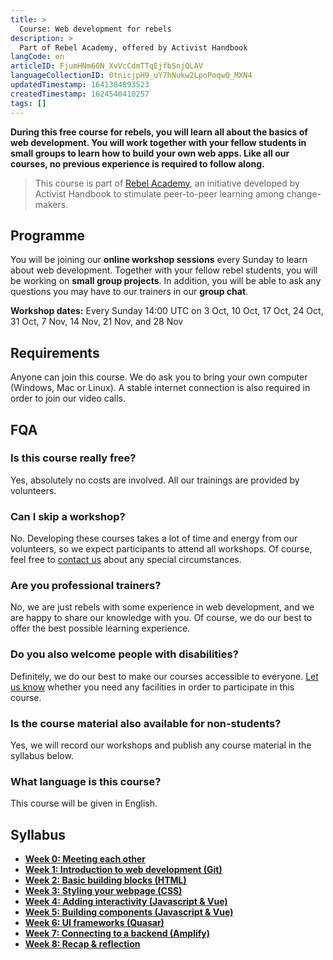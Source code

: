 ```yaml
---
title: >
  Course: Web development for rebels
description: >
  Part of Rebel Academy, offered by Activist Handbook
langCode: en
articleID: FjumHNm60N_XvVcCdmTTqEjfbSnjQLAV
languageCollectionID: 0tnicjpH9_uY7hNukw2LpoPoqwQ_MXN4
updatedTimestamp: 1641384893523
createdTimestamp: 1624540410257
tags: []
---
```


**During this free course for rebels, you will learn all about the basics of web development. You will work together with your fellow students in small groups to learn how to build your own web apps. Like all our courses, no previous experience is required to follow along.**

> This course is part of [Rebel Academy](/academy), an initiative developed by Activist Handbook to stimulate peer-to-peer learning among change-makers.

## Programme

You will be joining our **online workshop sessions** every Sunday to learn about web development. Together with your fellow rebel students, you will be working on **small group projects**. In addition, you will be able to ask any questions you may have to our trainers in our **group chat**.

**Workshop dates:** Every Sunday 14:00 UTC on 3 Oct, 10 Oct, 17 Oct, 24 Oct, 31 Oct, 7 Nov, 14 Nov, 21 Nov, and 28 Nov

<div></div>

## Requirements

Anyone can join this course. We do ask you to bring your own computer (Windows, Mac or Linux). A stable internet connection is also required in order to join our video calls.

## FQA

### Is this course really free?

Yes, absolutely no costs are involved. All our trainings are provided by volunteers.

### Can I skip a workshop?

No. Developing these courses takes a lot of time and energy from our volunteers, so we expect participants to attend all workshops. Of course, feel free to [contact us](mailto:contact@activisthandbook.org) about any special circumstances.

### Are you professional trainers?

No, we are just rebels with some experience in web development, and we are happy to share our knowledge with you. Of course, we do our best to offer the best possible learning experience.

### Do you also welcome people with disabilities?

Definitely, we do our best to make our courses accessible to everyone. [Let us know](mailto:contact@activisthandbook.org) whether you need any facilities in order to participate in this course.

### Is the course material also available for non-students?

Yes, we will record our workshops and publish any course material in the syllabus below.

### What language is this course?

This course will be given in English.

## Syllabus

-   [**Week 0: Meeting each other**](/academy/web-dev/week-0)
-   [**Week 1: Introduction to web development (Git)**](/academy/web-dev/week-1)
-   [**Week 2: Basic building blocks (HTML)**](/academy/web-dev/week-2)
-   [**Week 3: Styling your webpage (CSS)**](/academy/web-dev/week-3)
-   [**Week 4: Adding interactivity (Javascript & Vue)**](/academy/web-dev/week-4)
-   [**Week 5: Building components (Javascript & Vue)**](/academy/web-dev/week-5)
-   [**Week 6: UI frameworks (Quasar)**](/academy/web-dev/week-6)
-   [**Week 7: Connecting to a backend (Amplify)**](/academy/web-dev/week-7)
-   [**Week 8: Recap & reflection**](/academy/web-dev/week-8)